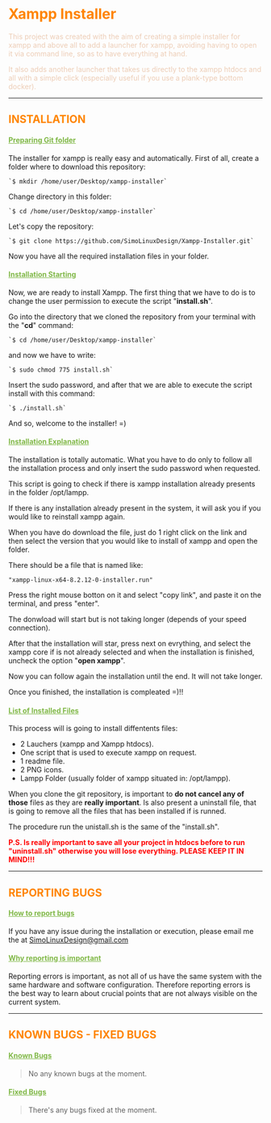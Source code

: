 # <span style="color:#FF8500;">Xampp Installer</span>

<span style="color:#EDCDB6">This project was created with the aim of creating a simple installer for xampp and above all to add a launcher for xampp, avoiding having to open it via command line, so as to have everything at hand.</span>

<span style="color:#EDCDB6">It also adds another launcher that takes us directly to the xampp htdocs and all with a simple click (especially useful if you use a plank-type bottom docker). </span>

---

## <span style="color:#FF8500">INSTALLATION</span>

#### <u style="color:#80B847;">Preparing Git folder</u>

The installer for xampp is really easy and automatically.
First of all, create a folder where to download this repository:

    `$ mkdir /home/user/Desktop/xampp-installer`

Change directory in this folder:

    `$ cd /home/user/Desktop/xampp-installer`

Let's copy the repository:

    `$ git clone https://github.com/SimoLinuxDesign/Xampp-Installer.git`

Now you have all the required installation files in your folder.

#### <u style="color:#80B847;">Installation Starting</u>

Now, we are ready to install Xampp.
The first thing that we have to do is to change the user permission to execute the script "**install.sh**".

Go into the directory that we cloned the repository from your terminal with the "**cd**" command:

    `$ cd /home/user/Desktop/xampp-installer`

and now we have to write:

    `$ sudo chmod 775 install.sh`

Insert the sudo password, and after that we are able to execute the script install with this command:

    `$ ./install.sh`

And so, welcome to the installer! =)

#### <u style="color:#80B847;">Installation Explanation</u>

The installation is totally automatic. What you have to do only to follow all the installation process and only insert the sudo password when requested.

This script is going to check if there is xampp installation already presents in the folder /opt/lampp.

If there is any installation already present in the system, it will ask you if you would like to reinstall xampp again.

When you have do download the file, just do 1 right click on the link and then select the version that you would like to install of xampp and open the folder.

There should be a file that is named like:

    "xampp-linux-x64-8.2.12-0-installer.run"

Press the right mouse botton on it and select "copy link", and paste it on the terminal, and press "enter".

The donwload will start but is not taking longer (depends of your speed connection).

After that the installation will star, press next on evrything, and select the xampp core if is not already selected and when the installation is finished, uncheck the option "**open xampp**".

Now you can follow again the installation until the end. It will not take longer.

Once you finished, the installation is compleated =)!!

#### <u style="color:#80B847;">List of Installed Files</u>

This process will is going to install diffentents files:

- 2 Lauchers (xampp and Xampp htdocs).
- One script that is used to execute xampp on request.
- 1 readme file.
- 2 PNG icons.
- Lampp Folder (usually folder of xampp situated in: /opt/lampp).

When you clone the git repository, is important to **do not cancel any of those** files as they are **really important**. Is also present a uninstall file, that is going to remove all the files that has been installed if is runned.

The procedure run the unistall.sh is the same of the "install.sh".

<span style="color:red; font-weight:bold">P.S. Is really important to save all your project in htdocs before to run "uninstall.sh" otherwise you will lose everything. PLEASE KEEP IT IN MIND!!!</span>

---

## <span style="color:#FF8500">REPORTING BUGS</span>

#### <u style="color:#80B847;">How to report bugs</u>

If you have any issue during the installation or execution, please email me the at <a href="mailto:SimoLinuxDesign@gmail.com">SimoLinuxDesign@gmail.com</a>

#### <u style="color:#80B847;">Why reporting is important</u>

Reporting errors is important, as not all of us have the same system with the same hardware and software configuration. Therefore reporting errors is the best way to learn about crucial points that are not always visible on the current system.

---

## <span style="color:#FF8500">KNOWN BUGS - FIXED BUGS</span>

#### <u style="color:#80B847;">Known Bugs</u>

> No any known bugs at the moment.

#### <u style="color:#80B847;">Fixed Bugs</u>

> There's any bugs fixed at the moment.
